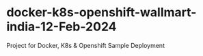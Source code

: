 # docker-k8s-openshift-wallmart-india-12-Feb-2024
Project for Docker, K8s &amp; Openshift Sample Deployment
